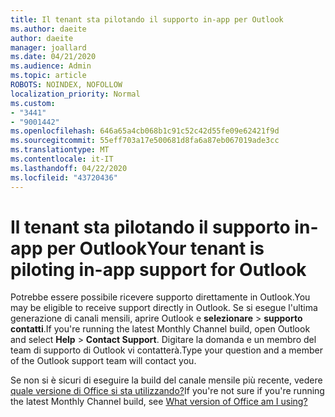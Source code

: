 ```yaml
---
title: Il tenant sta pilotando il supporto in-app per Outlook
ms.author: daeite
author: daeite
manager: joallard
ms.date: 04/21/2020
ms.audience: Admin
ms.topic: article
ROBOTS: NOINDEX, NOFOLLOW
localization_priority: Normal
ms.custom:
- "3441"
- "9001442"
ms.openlocfilehash: 646a65a4cb068b1c91c52c42d55fe09e62421f9d
ms.sourcegitcommit: 55eff703a17e500681d8fa6a87eb067019ade3cc
ms.translationtype: MT
ms.contentlocale: it-IT
ms.lasthandoff: 04/22/2020
ms.locfileid: "43720436"
---
```

# <a name="your-tenant-is-piloting-in-app-support-for-outlook"></a><span data-ttu-id="c1067-102">Il tenant sta pilotando il supporto in-app per Outlook</span><span class="sxs-lookup"><span data-stu-id="c1067-102">Your tenant is piloting in-app support for Outlook</span></span>

<span data-ttu-id="c1067-103">Potrebbe essere possibile ricevere supporto direttamente in Outlook.</span><span class="sxs-lookup"><span data-stu-id="c1067-103">You may be eligible to receive support directly in Outlook.</span></span> <span data-ttu-id="c1067-104">Se si esegue l'ultima generazione di canali mensili, aprire Outlook e **selezionare** > **supporto contatti**.</span><span class="sxs-lookup"><span data-stu-id="c1067-104">If you're running the latest Monthly Channel build, open Outlook and select **Help** > **Contact Support**.</span></span> <span data-ttu-id="c1067-105">Digitare la domanda e un membro del team di supporto di Outlook vi contatterà.</span><span class="sxs-lookup"><span data-stu-id="c1067-105">Type your question and a member of the Outlook support team will contact you.</span></span>

<span data-ttu-id="c1067-106">Se non si è sicuri di eseguire la build del canale mensile più recente, vedere [quale versione di Office si sta utilizzando?](https://support.office.com/article/932788B8-A3CE-44BF-BB09-E334518B8B19)</span><span class="sxs-lookup"><span data-stu-id="c1067-106">If you're not sure if you're running the latest Monthly Channel build, see [What version of Office am I using?](https://support.office.com/article/932788B8-A3CE-44BF-BB09-E334518B8B19)</span></span>